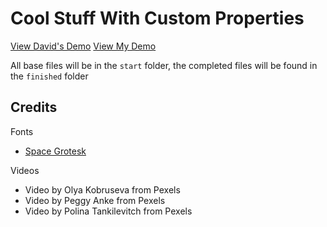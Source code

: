 # Cool Stuff With Custom Properties

[View David's Demo](https://frzrbox.github.io/coolStuffWithCustomProperties/finished/)
[View My Demo](https://kccnma.github.io/coolStuffWithCustomProperties/start/)

All base files will be in the `start` folder, the completed files will be found in the `finished` folder

## Credits

Fonts

- [Space Grotesk](https://fonts.google.com/specimen/Space+Grotesk?preview.text_type=custom#standard-styles)

Videos

- Video by Olya Kobruseva from Pexels
- Video by Peggy Anke from Pexels
- Video by Polina Tankilevitch from Pexels
